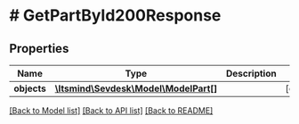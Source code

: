 # # GetPartById200Response

## Properties

Name | Type | Description | Notes
------------ | ------------- | ------------- | -------------
**objects** | [**\Itsmind\Sevdesk\Model\ModelPart[]**](ModelPart.md) |  | [optional]

[[Back to Model list]](../../README.md#models) [[Back to API list]](../../README.md#endpoints) [[Back to README]](../../README.md)
